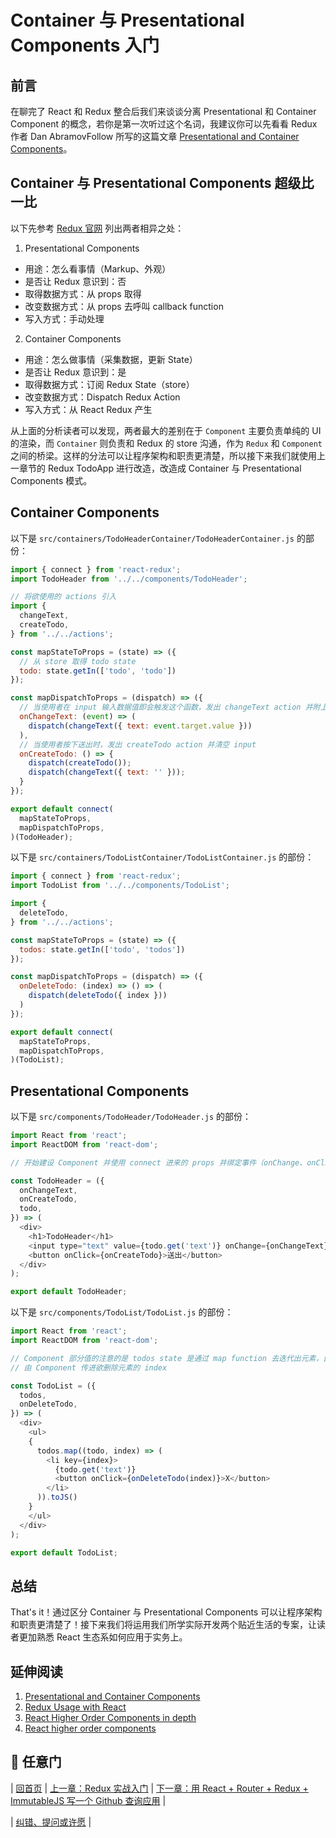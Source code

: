 # Container 与 Presentational Components 入门

## 前言
在聊完了 React 和 Redux 整合后我们来谈谈分离 Presentational 和 Container Component 的概念，若你是第一次听过这个名词，我建议你可以先看看 Redux 作者 Dan AbramovFollow 所写的这篇文章 [Presentational and Container Components](https://medium.com/@dan_abramov/smart-and-dumb-components-7ca2f9a7c7d0#.vtcuxsurv)。

## Container 与 Presentational Components 超级比一比
以下先参考 [Redux 官网](http://redux.js.org/docs/basics/UsageWithReact.html) 列出两者相异之处：

1. Presentational Components  
  - 用途：怎么看事情（Markup、外观）
  - 是否让 Redux 意识到：否
  - 取得数据方式：从 props 取得
  - 改变数据方式：从 props 去呼叫 callback function
  - 写入方式：手动处理

2. Container Components
 - 用途：怎么做事情（采集数据，更新 State）
 - 是否让 Redux 意识到：是
 - 取得数据方式：订阅 Redux State（store）
 - 改变数据方式：Dispatch Redux Action
 - 写入方式：从 React Redux 产生

 从上面的分析读者可以发现，两者最大的差别在于 `Component` 主要负责单纯的 UI 的渲染，而 `Container` 则负责和 Redux 的 store 沟通，作为 `Redux` 和 `Component` 之间的桥梁。这样的分法可以让程序架构和职责更清楚，所以接下来我们就使用上一章节的 Redux TodoApp 进行改造，改造成 Container 与 Presentational Components 模式。

## Container Components

以下是 `src/containers/TodoHeaderContainer/TodoHeaderContainer.js` 的部份：

```javascript
import { connect } from 'react-redux';
import TodoHeader from '../../components/TodoHeader';

// 将欲使用的 actions 引入
import {
  changeText,
  createTodo,
} from '../../actions';

const mapStateToProps = (state) => ({
  // 从 store 取得 todo state
  todo: state.getIn(['todo', 'todo'])
});

const mapDispatchToProps = (dispatch) => ({
  // 当使用者在 input 输入数据值即会触发这个函数，发出 changeText action 并附上使用者输入内容 event.target.value
  onChangeText: (event) => (
    dispatch(changeText({ text: event.target.value }))
  ),
  // 当使用者按下送出时，发出 createTodo action 并清空 input 
  onCreateTodo: () => {
    dispatch(createTodo());
    dispatch(changeText({ text: '' }));
  }
});

export default connect(
  mapStateToProps,
  mapDispatchToProps,
)(TodoHeader);
```

以下是 `src/containers/TodoListContainer/TodoListContainer.js` 的部份：

```javascript
import { connect } from 'react-redux';
import TodoList from '../../components/TodoList';

import {
  deleteTodo,
} from '../../actions';

const mapStateToProps = (state) => ({
  todos: state.getIn(['todo', 'todos'])
});

const mapDispatchToProps = (dispatch) => ({
  onDeleteTodo: (index) => () => (
    dispatch(deleteTodo({ index }))
  )
});

export default connect(
  mapStateToProps,
  mapDispatchToProps,
)(TodoList);
```

## Presentational Components

以下是 `src/components/TodoHeader/TodoHeader.js` 的部份：

```javascript
import React from 'react';
import ReactDOM from 'react-dom';

// 开始建设 Component 并使用 connect 进来的 props 并绑定事件（onChange、onClick）。注意我们的 state 因为是使用 `ImmutableJS` 所以要用 `get()` 取值

const TodoHeader = ({
  onChangeText,
  onCreateTodo,
  todo,
}) => (
  <div>
    <h1>TodoHeader</h1>
    <input type="text" value={todo.get('text')} onChange={onChangeText} />
    <button onClick={onCreateTodo}>送出</button>
  </div>
);

export default TodoHeader;
```

以下是 `src/components/TodoList/TodoList.js` 的部份：

```javascript
import React from 'react';
import ReactDOM from 'react-dom';

// Component 部分值的注意的是 todos state 是通过 map function 去迭代出元素，由于要让 React JSX 可以渲染并保持传入触发 event state 的 immutable，所以需使用 toJS() 转换 component of array。
// 由 Component 传进欲删除元素的 index

const TodoList = ({
  todos,
  onDeleteTodo,
}) => (
  <div>
    <ul>
    {
      todos.map((todo, index) => (
        <li key={index}>
          {todo.get('text')}
          <button onClick={onDeleteTodo(index)}>X</button>
        </li>
      )).toJS()
    }
    </ul>
  </div>
);

export default TodoList;
```

## 总结
That's it！通过区分 Container 与 Presentational Components 可以让程序架构和职责更清楚了！接下来我们将运用我们所学实际开发两个贴近生活的专案，让读者更加熟悉 React 生态系如何应用于实务上。

## 延伸阅读
1. [Presentational and Container Components](https://medium.com/@dan_abramov/smart-and-dumb-components-7ca2f9a7c7d0#.vtcuxsurv)
2. [Redux Usage with React](http://redux.js.org/docs/basics/UsageWithReact.html)
3. [React Higher Order Components in depth](https://medium.com/@franleplant/react-higher-order-components-in-depth-cf9032ee6c3e#.r8srulpaj)
4. [React higher order components](http://www.darul.io/post/2016-01-05_react-higher-order-components)

## :door: 任意门
| [回首页](https://github.com/blueflylin/reactjs101) | [上一章：Redux 实战入门](https://github.com/blueflylin/reactjs101/blob/master/Ch07/react-redux-real-world-example.md) | [下一章：用 React + Router + Redux + ImmutableJS 写一个 Github 查询应用](https://github.com/blueflylin/reactjs101/blob/master/Ch09/react-router-redux-github-finder.md) |

| [纠错、提问或许愿](https://github.com/kdchang/reactjs101/issues) |
